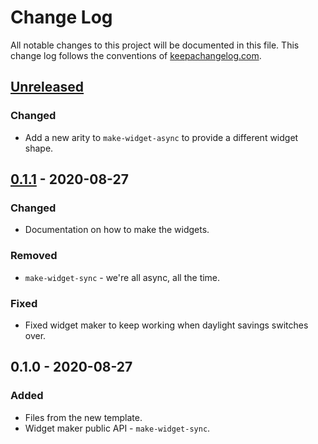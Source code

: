 # Change Log
All notable changes to this project will be documented in this file. This change log follows the conventions of [keepachangelog.com](http://keepachangelog.com/).

## [Unreleased]
### Changed
- Add a new arity to `make-widget-async` to provide a different widget shape.

## [0.1.1] - 2020-08-27
### Changed
- Documentation on how to make the widgets.

### Removed
- `make-widget-sync` - we're all async, all the time.

### Fixed
- Fixed widget maker to keep working when daylight savings switches over.

## 0.1.0 - 2020-08-27
### Added
- Files from the new template.
- Widget maker public API - `make-widget-sync`.

[Unreleased]: https://github.com/your-name/mtlslearning-clojure-client/compare/0.1.1...HEAD
[0.1.1]: https://github.com/your-name/mtlslearning-clojure-client/compare/0.1.0...0.1.1
